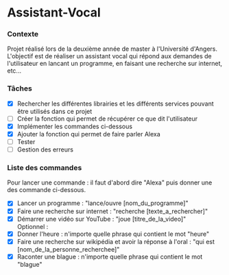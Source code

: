 # Assistant-Vocal

### Contexte
Projet réalisé lors de la deuxième année de master à l'Université d'Angers. L'objectif est de réaliser un assistant vocal qui répond aux demandes de l'utilisateur en lancant un programme, en faisant une recherche sur internet, etc...

### Tâches
- [X] Rechercher les différentes librairies et les différents services pouvant être utilisés dans ce projet
- [ ] Créer la fonction qui permet de récupérer ce que dit l'utilisateur
- [X] Implémenter les commandes ci-dessous
- [X] Ajouter la fonction qui permet de faire parler Alexa
- [ ] Tester
- [ ] Gestion des erreurs

### Liste des commandes
Pour lancer une commande : il faut d'abord dire "Alexa" puis donner une des commande ci-dessous.

- [X] Lancer un programme : "lance/ouvre [nom_du_programme]"
- [X] Faire une recherche sur internet : "recherche [texte_a_rechercher]"
- [X] Démarrer une vidéo sur YouTube : "joue [titre_de_la_video]"  
Optionnel :
- [X] Donner l'heure : n'importe quelle phrase qui contient le mot "heure"
- [X] Faire une recherche sur wikipédia et avoir la réponse à l'oral : "qui est [nom_de_la_personne_recherchee]"
- [X] Raconter une blague : n'importe quelle phrase qui contient le mot "blague"

